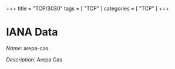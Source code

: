 +++
title = "TCP/3030"
tags = [ "TCP" ]
categories = [ "TCP" ]
+++

# IANA Data

_Name:_ arepa-cas

_Description:_ Arepa Cas

